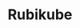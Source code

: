 ---
layout: solution
title: Rubikube
identifier: rubikube
order: 6
permalink: /rubikube/
github: https://github.com/Rubikube
github-org: rubikube
main-color: darkslategray
logo-acronym: Ru
logo-section: Container
short-name: Rubikube Container
full-name: Viglet Rubikube Container
description: Delivering Kubernetes-as-a-Service.
twitter-url: https://twitter.com/openviglet
---